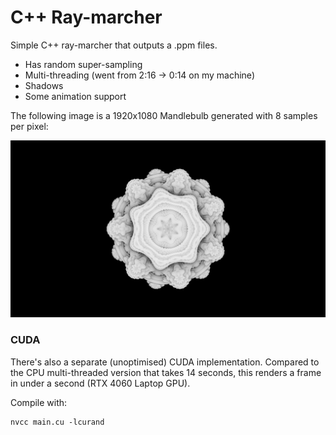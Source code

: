 # C++ Ray-marcher

Simple C++ ray-marcher that outputs a .ppm files.
 - Has random super-sampling
 - Multi-threading (went from 2:16 -> 0:14 on my machine)
 - Shadows
 - Some animation support

The following image is a 1920x1080 Mandlebulb generated with 8 samples per pixel:

![1920x1080.png](1920x1080.png)

### CUDA

There's also a separate (unoptimised) CUDA implementation. Compared to the CPU multi-threaded version that takes 14 seconds, this renders a frame in under a second (RTX 4060 Laptop GPU).

Compile with:
```
nvcc main.cu -lcurand
```